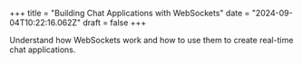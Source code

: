 +++
title = "Building Chat Applications with WebSockets"
date = "2024-09-04T10:22:16.062Z"
draft = false
+++

Understand how WebSockets work and how to use them to create real-time chat applications.
        